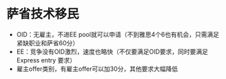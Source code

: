 # 萨省技术移民

* OID：无雇主，不进EE pool就可以申请（不到雅思4个6也有机会，只需满足紧缺职业和萨省60分）
* EE：竞争没有OID激烈，速度也略快（不仅要满足OID要求，同时要满足 Express entry 要求）
* 雇主offer类别，有雇主offer可以加30分，其他要求大幅降低